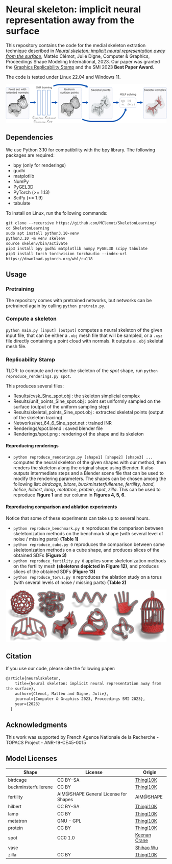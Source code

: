 # Neural skeleton: implicit neural representation away from the surface

This repository contains the code for the medial skeleton extration technique described in [*Neural skeleton: implicit neural representation away from the surface*](https://hal.science/hal-04159959), Mattéo Clémot, Julie Digne, Computer & Graphics, Proceedings Shape Modeling International, 2023. Our paper was granted the [Graphics Replicability Stamp](https://www.replicabilitystamp.org/#https-github-com-mclemot-skeletonlearning) and the SMI 2023 **Best Paper Award**. 

The code is tested under Linux 22.04 and Windows 11.


![Graphical abstract](Images/overview_spot.png)

## Dependencies
We use Python 3.10 for compatibility with the bpy library. The following packages are required:
* bpy (only for renderings)
* gudhi
* matplotlib
* NumPy
* PyGEL3D 
* PyTorch (>= 1.13)
* SciPy (>= 1.9)
* tabulate

To install on Linux, run the following commands:
```
git clone --recursive https://github.com/MClemot/SkeletonLearning/
cd SkeletonLearning
sudo apt install python3.10-venv
python3.10 -m venv skelenv
source skelenv/bin/activate
pip3 install bpy gudhi matplotlib numpy PyGEL3D scipy tabulate
pip3 install torch torchvision torchaudio --index-url https://download.pytorch.org/whl/cu118
```

## Usage

### Pretraining
The repository comes with pretrained networks, but networks can be pretrained again by calling `python pretrain.py`.

### Compute a skeleton
`python main.py [input] [output]` computes a neural skeleton of the given input file, that can be either a `.obj` mesh file that will be sampled, or a `.xyz` file directly containing a point cloud with normals. It outputs a `.obj` skeletal mesh file.

### Replicability Stamp

TLDR: to compute and render the skeleton of the *spot* shape, run `python reproduce_renderings.py spot`.

This produces several files:
- Results/cvsk_Sine_spot.obj : the skeleton simplicial complex
- Results/unif_points_Sine_spot.obj : point set uniformly sampled on the surface (output of the uniform sampling step)
- Results/skeletal_points_Sine_spot.obj : extracted skeletal points (output of the skeleton tracing)
- Networks/net_64_6_Sine_spot.net : trained INR
- Renderings/spot.blend : saved blender file
- Renderings/spot.png : rendering of the shape and its skeleton

#### Reproducing renderings
* `python reproduce_renderings.py [shape1] [shape2] [shape3] ...` computes the neural skeleton of the given shapes with our method, then renders the skeleton along the original shape using Blender. It also outputs intermediate steps and a Blender scene file that can be used to modify the rendering parameters. The shapes can be chosen among the following list: *birdcage*, *bitore*, *buckminsterfullerene*, *fertility*, *hand*, *helice*, *hilbert*, *lamp*, *metatron*, *protein*, *spot*, *zilla*. This can be used to reproduce **Figure 1** and our column in **Figures 4, 5, 6**.

#### Reproducing comparison and ablation experiments

Notice that some of these experiments can take up to several hours.
* `python reproduce_benchmark.py 0` reproduces the comparison between skeletonization methods on the benchmark shape (with several level of noise / missing parts) **(Table 1)**
* `python reproduce_cube.py 0` reproduces the comparison between some skeletonization methods on a cube shape, and produces slices of the obtained SDFs **(Figure 3)**
* `python reproduce_fertility.py 0` applies some skeletonization methods on the fertility mesh **(skeletons depicted in Figure 12)**, and produces slices of the obtained SDFs **(Figure 13)**
* `python reproduce_torus.py 0` reproduces the ablation study on a torus (with several levels of noise / missing parts) **(Table 2)**

![Graphical teaser](Images/teaser.png)

## Citation
If you use our code, please cite the following paper:
```
@article{neuralskeleton,
    title={Neural skeleton: implicit neural representation away from the surface},
    author={Clémot, Mattéo and Digne, Julie},
    journal={Computer & Graphics 2023, Proceedings SMI 2023},
    year={2023}
  }
```

## Acknowledgments

This work was supported by French Agence Nationale de la Recherche - TOPACS Project - ANR-19-CE45-0015

## Model Licenses

| Shape        | License   | Origin |
|--------------|-----------|------------|
| birdcage				| CC BY-SA | [Thingi10K](https://ten-thousand-models.appspot.com/detail.html?file_id=131971)
| buckminsterfullerene	| CC BY	| [Thingi10K](https://ten-thousand-models.appspot.com/detail.html?file_id=41141)
| fertility				| AIM@SHAPE General License for Shapes | AIM@SHAPE	
| hilbert				| CC BY-SA | [Thingi10K](https://ten-thousand-models.appspot.com/detail.html?file_id=53754)
| lamp					| CC BY	| [Thingi10K](https://ten-thousand-models.appspot.com/detail.html?file_id=104559)
| metatron				| GNU - GPL	| [Thingi10K](https://ten-thousand-models.appspot.com/detail.html?file_id=54725)
| protein				| CC BY	| [Thingi10K](https://ten-thousand-models.appspot.com/detail.html?file_id=39878)
| spot					| CC0 1.0 |	[Keenan Crane](https://www.cs.cmu.edu/~kmcrane/Projects/ModelRepository/)
| vase                  |       | [Shihao Wu](https://shihaowu.net/)
| zilla					| CC BY	| [Thingi10K](https://ten-thousand-models.appspot.com/detail.html?file_id=214246)
